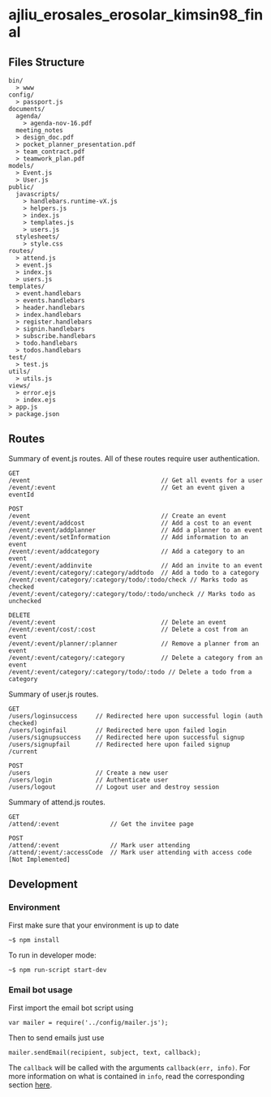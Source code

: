 ajliu_erosales_erosolar_kimsin98_final
======================================
Files Structure
---------------
```
bin/
  > www
config/
  > passport.js
documents/
  agenda/
    > agenda-nov-16.pdf
  meeting_notes
  > design_doc.pdf
  > pocket_planner_presentation.pdf
  > team_contract.pdf
  > teamwork_plan.pdf
models/
  > Event.js
  > User.js
public/
  javascripts/
    > handlebars.runtime-vX.js
    > helpers.js
    > index.js
    > templates.js
    > users.js
  stylesheets/
    > style.css
routes/
  > attend.js
  > event.js
  > index.js
  > users.js
templates/
  > event.handlebars
  > events.handlebars
  > header.handlebars
  > index.handlebars
  > register.handlebars
  > signin.handlebars
  > subscribe.handlebars
  > todo.handlebars
  > todos.handlebars
test/
  > test.js
utils/
  > utils.js
views/
  > error.ejs
  > index.ejs
> app.js
> package.json
```

Routes
------
Summary of event.js routes. All of these routes require user authentication.
```
GET
/event                                    // Get all events for a user
/event/:event                             // Get an event given a eventId

POST
/event                                    // Create an event
/event/:event/addcost                     // Add a cost to an event
/event/:event/addplanner                  // Add a planner to an event
/event/:event/setInformation              // Add information to an event
/event/:event/addcategory                 // Add a category to an event
/event/:event/addinvite                   // Add an invite to an event
/event/:event/category/:category/addtodo  // Add a todo to a category
/event/:event/category/:category/todo/:todo/check // Marks todo as checked
/event/:event/category/:category/todo/:todo/uncheck // Marks todo as unchecked

DELETE
/event/:event                             // Delete an event
/event/:event/cost/:cost                  // Delete a cost from an event
/event/:event/planner/:planner            // Remove a planner from an event
/event/:event/category/:category          // Delete a category from an event
/event/:event/category/:category/todo/:todo // Delete a todo from a category
```
Summary of  user.js routes.
```
GET
/users/loginsuccess     // Redirected here upon successful login (auth checked)
/users/loginfail        // Redirected here upon failed login
/users/signupsuccess    // Redirected here upon successful signup
/users/signupfail       // Redirected here upon failed signup
/current

POST
/users                  // Create a new user
/users/login            // Authenticate user
/users/logout           // Logout user and destroy session
```
Summary of attend.js routes.
```
GET
/attend/:event              // Get the invitee page

POST
/attend/:event              // Mark user attending
/attend/:event/:accessCode  // Mark user attending with access code [Not Implemented]
```

Development
-----------
### Environment
First make sure that your environment is up to date
```
~$ npm install
```

To run in developer mode:
```
~$ npm run-script start-dev
```

### Email bot usage
First import the email bot script using
```
var mailer = require('../config/mailer.js');
```

Then to send emails just use
```
mailer.sendEmail(recipient, subject, text, callback);
```
The `callback` will be called with the arguments `callback(err, info)`. For more information on what is contained in `info`, read the corresponding section [here](https://nodemailer.com).
